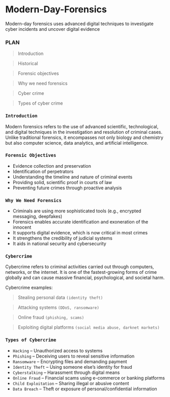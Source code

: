 # Modern-Day-Forensics
Modern-day forensics uses advanced digital techniques to investigate cyber incidents and uncover digital evidence
### PLAN
> Introduction

> Historical

> Forensic objectives

> Why we need forensics

> Cyber crime

> Types of cyber crime

### `Introduction`
Modern forensics refers to the use of advanced scientific, technological, and digital techniques in the investigation and resolution of criminal cases. Unlike traditional forensics, it encompasses not only biology and chemistry but also computer science, data analytics, and artificial intelligence.

### `Forensic Objectives`
 * Evidence collection and preservation
 * Identification of perpetrators
 * Understanding the timeline and nature of criminal events
 * Providing solid, scientific proof in courts of law
 * Preventing future crimes through proactive analysis

### `Why We Need Forensics`
 * Criminals are using more sophisticated tools (e.g., encrypted messaging, deepfakes)
 * Forensics enables accurate identification and exoneration of the innocent
 * It supports digital evidence, which is now critical in most crimes
 * It strengthens the credibility of judicial systems
 * It aids in national security and cybersecurity

### `Cybercrime`
 Cybercrime refers to criminal activities carried out through computers, networks, or the internet. It is one of the fastest-growing forms of crime globally and can cause massive financial, psychological, and societal harm.

Cybercrime examples:
> Stealing personal data `(identity theft)`

> Attacking systems `(DDoS, ransomware)`

> Online fraud `(phishing, scams)`

> Exploiting digital platforms `(social media abuse, darknet markets)`

### `Types of Cybercrime`

* `Hacking` – Unauthorized access to systems
* `Phishing` – Deceiving users to reveal sensitive information
* `Ransomware` – Encrypting files and demanding payment
* `Identity Theft` – Using someone else’s identity for fraud
* `Cyberstalking` – Harassment through digital means
* `Online Fraud` – Financial scams using e-commerce or banking platforms
* `Child Exploitation` – Sharing illegal or abusive content
* `Data Breach` – Theft or exposure of personal/confidential information



